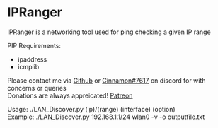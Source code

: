 # IPRanger

IPRanger is a networking tool used for ping checking a given IP range  

PIP Requirements:  
 * ipaddress  
 * icmplib  

Please contact me via [Github](https://github.com/Cinnamon1212/) or [Cinnamon#7617](https://discord.com/users/292382410530750466/) on discord for with concerns or queries  
Donations are always appreicated! [Patreon](https://www.patreon.com/cinnamon1212)  

Usage: ./LAN_Discover.py (ip)/(range) (interface) (option)  
Example: ./LAN_Discover.py 192.168.1.1/24 wlan0 -v -o outputfile.txt





